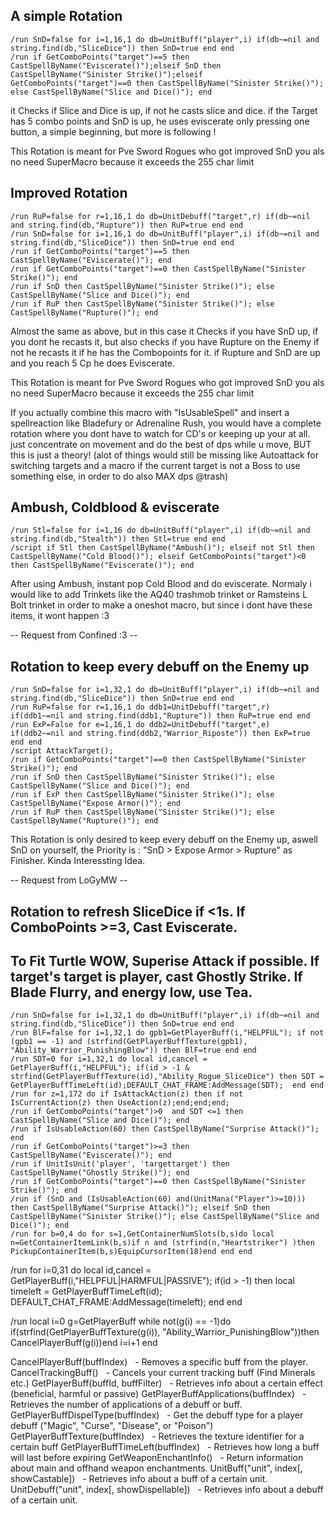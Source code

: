 ## A simple Rotation
```
/run SnD=false for i=1,16,1 do db=UnitBuff("player",i) if(db~=nil and string.find(db,"SliceDice")) then SnD=true end end
/run if GetComboPoints("target")==5 then CastSpellByName("Eviscerate()");elseif SnD then CastSpellByName("Sinister Strike()");elseif GetComboPoints("target")==0 then CastSpellByName("Sinister Strike()"); else CastSpellByName("Slice and Dice()"); end
```
it Checks if Slice and Dice is up, if not he casts slice and dice.
if the Target has 5 combo points and SnD is up, he uses eviscerate
only pressing one button, a simple beginning, but more is following !

This Rotation is meant for Pve Sword Rogues who got improved SnD
you als no need SuperMacro because it exceeds the 255 char limit


## Improved Rotation
```
/run RuP=false for r=1,16,1 do db=UnitDebuff("target",r) if(db~=nil and string.find(db,"Rupture")) then RuP=true end end
/run SnD=false for i=1,16,1 do db=UnitBuff("player",i) if(db~=nil and string.find(db,"SliceDice")) then SnD=true end end
/run if GetComboPoints("target")==5 then CastSpellByName("Eviscerate()"); end
/run if GetComboPoints("target")==0 then CastSpellByName("Sinister Strike()"); end
/run if SnD then CastSpellByName("Sinister Strike()"); else CastSpellByName("Slice and Dice()"); end
/run if RuP then CastSpellByName("Sinister Strike()"); else CastSpellByName("Rupture()"); end
```
Almost the same as above, but in this case it Checks if you have SnD up, if you dont he recasts it, but also checks if you have Rupture on the Enemy if not he recasts it if he has the Combopoints for it. if Rupture and SnD are up and you reach 5 Cp he does Eviscerate.

This Rotation is meant for Pve Sword Rogues who got improved SnD
you als no need SuperMacro because it exceeds the 255 char limit

If you actually combine this macro with "IsUsableSpell" and insert a spellreaction like Bladefury or Adrenaline Rush, you would have a complete rotation where you dont have to watch for CD's or keeping up your at all. just concentrate on movement and do the best of dps while u move, BUT this is just a theory! (alot of things would still be missing like Autoattack for switching targets and a macro if the current target is not a Boss to use something else, in order to do also MAX dps @trash)


## Ambush, Coldblood & eviscerate
```
/run Stl=false for i=1,16 do db=UnitBuff("player",i) if(db~=nil and string.find(db,"Stealth")) then Stl=true end end
/script if Stl then CastSpellByName("Ambush()"); elseif not Stl then CastSpellByName("Cold Blood()"); elseif GetComboPoints("target")<0 then CastSpellByName("Eviscerate()"); end
```
After using Ambush, instant pop Cold Blood and do eviscerate. Normaly i would like to add Trinkets like the AQ40 trashmob trinket or Ramsteins L Bolt trinket in order to make a oneshot macro, but since i dont have these items, it wont happen :3

-- Request from Confined :3 --


## Rotation to keep every debuff on the Enemy up
```
/run SnD=false for i=1,32,1 do db=UnitBuff("player",i) if(db~=nil and string.find(db,"SliceDice")) then SnD=true end end
/run RuP=false for r=1,16,1 do ddb1=UnitDebuff("target",r) if(ddb1~=nil and string.find(ddb1,"Rupture")) then RuP=true end end
/run ExP=False for e=1,16,1 do ddb2=UnitDebuff("target",e) if(ddb2~=nil and string.find(ddb2,"Warrior_Riposte")) then ExP=true end end
/script AttackTarget();
/run if GetComboPoints("target")==0 then CastSpellByName("Sinister Strike()"); end
/run if SnD then CastSpellByName("Sinister Strike()"); else CastSpellByName("Slice and Dice()"); end
/run if ExP then CastSpellByName("Sinister Strike()"); else CastSpellByName("Expose Armor()"); end
/run if RuP then CastSpellByName("Sinister Strike()"); else CastSpellByName("Rupture()"); end
```
This Rotation is only desired to keep every debuff on the Enemy up, aswell SnD on yourself, the Priority is : "SnD > Expose Armor > Rupture" as Finisher.
Kinda Interessting Idea.

-- Request from LoGyMW --


## Rotation to refresh SliceDice if <1s.  If ComboPoints >=3, Cast Eviscerate. 
## To Fit Turtle WOW, Superise Attack if possible. If target's target is player, cast Ghostly Strike. If Blade Flurry, and energy low, use Tea.

```
/run SnD=false for i=1,32,1 do db=UnitBuff("player",i) if(db~=nil and string.find(db,"SliceDice")) then SnD=true end end
/run BlF=false for i=1,32,1 do gpb1=GetPlayerBuff(i,"HELPFUL"); if not (gpb1 == -1) and (strfind(GetPlayerBuffTexture(gpb1), "Ability_Warrior_PunishingBlow")) then BlF=true end end
/run SDT=0 for i=1,32,1 do local id,cancel = GetPlayerBuff(i,"HELPFUL"); if(id > -1 & strfind(GetPlayerBuffTexture(id),"Ability_Rogue_SliceDice") then SDT = GetPlayerBuffTimeLeft(id);DEFAULT_CHAT_FRAME:AddMessage(SDT);  end end
/run for z=1,172 do if IsAttackAction(z) then if not IsCurrentAction(z) then UseAction(z);end;end;end;
/run if GetComboPoints("target")>0  and SDT <=1 then CastSpellByName("Slice and Dice()"); end
/run if IsUsableAction(60) then CastSpellByName("Surprise Attack()"); end
/run if GetComboPoints("target")>=3 then CastSpellByName("Eviscerate()"); end
/run if UnitIsUnit('player', 'targettarget') then CastSpellByName("Ghostly Strike()"); en﻿d
/run if GetComboPoints("target")==0 then CastSpellByName("Sinister Strike()"); end
/run if (SnD and (IsUsableAction(60) and(UnitMana("Player")>=10))) then CastSpellByName("Surprise Attack()"); elseif SnD then CastSpellByName("Sinister Strike()"); else CastSpellByName("Slice and Dice()"); end
/run for b=0,4 do for s=1,GetContainerNumSlots(b,s)do local n=GetContainerItemLink(b,s)if n and (strfind(n,"Heartstriker") )then PickupContainerItem(b,s)EquipCursorItem(18)end end end
```
/run for i=0,31 do local id,cancel = GetPlayerBuff(i,"HELPFUL|HARMFUL|PASSIVE"); if(id > -1) then local timeleft = GetPlayerBuffTimeLeft(id); DEFAULT_CHAT_FRAME:AddMessage(timeleft); end end

/run local i=0 g=GetPlayerBuff while not(g(i) == -1)do if(strfind(GetPlayerBuffTexture(g(i)), "Ability_Warrior_PunishingBlow"))then CancelPlayerBuff(g(i))end i=i+1 end

CancelPlayerBuff(buffIndex)   - Removes a specific buff from the player.
CancelTrackingBuff()   - Cancels your current tracking buff (Find Minerals etc.)
GetPlayerBuff(buffId, buffFilter)   - Retrieves info about a certain effect (beneficial, harmful or passive)
GetPlayerBuffApplications(buffIndex)   - Retrieves the number of applications of a debuff or buff.
GetPlayerBuffDispelType(buffIndex)   - Get the debuff type for a player debuff ("Magic", "Curse", "Disease", or "Poison")
GetPlayerBuffTexture(buffIndex)   - Retrieves the texture identifier for a certain buff
GetPlayerBuffTimeLeft(buffIndex)   - Retrieves how long a buff will last before expiring
GetWeaponEnchantInfo()   - Return information about main and offhand weapon enchantments.
UnitBuff("unit", index[, showCastable])   - Retrieves info about a buff of a certain unit.
UnitDebuff("unit", index[, showDispellable])   - Retrieves info about a debuff of a certain unit.
